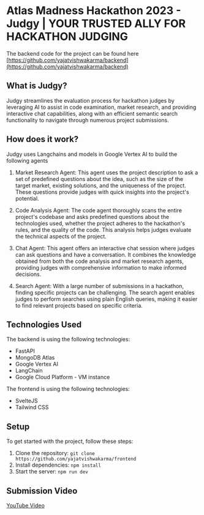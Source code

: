 # Atlas Madness Hackathon 2023 - Judgy | YOUR TRUSTED ALLY FOR HACKATHON JUDGING

The backend code for the project can be found here [https://github.com/yajatvishwakarma/backend](https://github.com/yajatvishwakarma/backend)

## What is Judgy?

Judgy streamlines the evaluation process for hackathon judges by leveraging AI to assist in code examination, market research, and providing interactive chat capabilities, along with an efficient semantic search functionality to navigate through numerous project submissions.

## How does it work?

Judgy uses Langchains and models in Google Vertex AI to build the following agents

1. Market Research Agent: This agent uses the project description to ask a set of predefined questions about the idea, such as the size of the target market, existing solutions, and the uniqueness of the project. These questions provide judges with quick insights into the project's potential.

2. Code Analysis Agent: The code agent thoroughly scans the entire project's codebase and asks predefined questions about the technologies used, whether the project adheres to the hackathon's rules, and the quality of the code. This analysis helps judges evaluate the technical aspects of the project.

3. Chat Agent: This agent offers an interactive chat session where judges can ask questions and have a conversation. It combines the knowledge obtained from both the code analysis and market research agents, providing judges with comprehensive information to make informed decisions.

4. Search Agent: With a large number of submissions in a hackathon, finding specific projects can be challenging. The search agent enables judges to perform searches using plain English queries, making it easier to find relevant projects based on specific criteria.


## Technologies Used

The backend is using the following technologies:

-   FastAPI
-   MongoDB Atlas
-   Google Vertex AI
-   LangChain
-   Google Cloud Platform - VM instance

The frontend is using the following technologies:

-  SvelteJS
-  Tailwind CSS

## Setup

To get started with the project, follow these steps:

1.  Clone the repository: `git clone https://github.com/yajatvishwakarma/frontend`
2.  Install dependencies: `npm install`
3.  Start the server: `npm run dev`


## Submission Video
[YouTube Video](https://youtu.be/HGbw2Rpop_Q)
